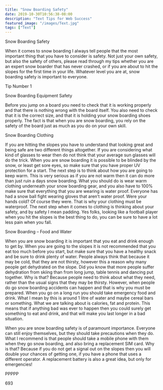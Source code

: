 ```yaml
---
title: "Snow Boarding Safety"
date: 2019-10-30T10:56:38-08:00
description: "Text Tips for Web Success"
featured_image: "/images/Text.jpg"
tags: ["Text"]
---
```


Snow Boarding Safety

When it comes to snow boarding I always tell people that the most important thing that you have to consider is safety. Not just your own safety, but also the safety of others, please read through my tips whether you are an expert snow boarder that has never crashed, or if you are about to hit the slopes for the first time in your life. Whatever level you are at, snow boarding safety is important to everyone.

Tip Number 1

Snow Boarding Equipment Safety

Before you jump on a board you need to check that it is working properly and that there is nothing wrong with the board itself. You also need to check that it is the correct size, and that it is holding your snow boarding shoes properly. The fact is that when you are snow boarding, you rely on the safety of the board just as much as you do on your own skill.

Snow Boarding Clothing

If you are hitting the slopes you have to understand that looking great and being safe are two different things altogether. If you are considering what kind of glasses to wear then do not think that your average sun glasses will do the trick. When you are snow boarding it is possible to be blinded by the snow, or least get sore eyes, so make sure that you have proper UV protection for a start. The next step is to think about how you are going to keep warm. This is very serious as if you are not warm then it can do more than just ruin a days snow boarding. What you should do is wear warm clothing underneath your snow boarding gear, and you also have to 100% make sure that everything that you are wearing is water proof. Everyone has had a snow ball fight wearing gloves that aren’t water proof. Were your hands cold? Of course they were. That is why your clothing must be waterproof. The next step when it comes to clothing is thinking about your safety, and by safety I mean padding. Yes folks, looking like a football player when you hit the slopes is the best thing to do, you can be sure to have a lot less pain when you fall. 

Snow Boarding – Food and Water

When you are snow boarding it is important that you eat and drink enough to get by. When you are going to the slopes it is not recommended that you eat too much before you start, but make sure that you have a healthy snack and be sure to drink plenty of water. People always think that because it may be cold, that they are not thirsty, however this a reason why many people get dehydrated on the slope. Did you know that more people suffer dehydration from skiing than from long jump, table tennis and dancing put together. Why is that? Because people need to think about what they need, rather than the usual signs that they may be thirsty. However, when people do go snow boarding accidents can happen and that is why you must be prepared. When you go on a long run you should take emergency food and drink. What I mean by this is around 1 litre of water and maybe cereal bars or something. What we are talking about is calories, fat and protein. This means that if anything bad was ever to happen then you could surely get something to eat and drink, and that will make you last longer in a bad situation.

When you are snow boarding safety is of paramount importance. Everyone can still enjoy themselves, but they should take precautions when they do. What I recommend is that people should take a mobile phone with them when they go snow boarding, and also bring a replacement SIM card. Why is that? Because if you do not get a signal out on the slopes then you will double your chances of getting one, if you have a phone that uses a different operator. A replacement battery is also a great idea, but only for emergencies!

PPPPP

693

